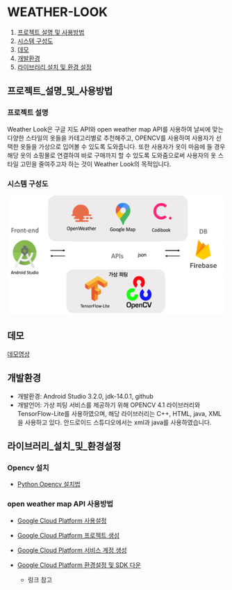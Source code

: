 # WEATHER-LOOK

1. [프로젝트 설명 및 사용방법](#프로젝트_설명_및_사용방법)
2. [시스템 구성도](#시스템_구성도)
3. [데모](#데모)
4. [개발환경](#개발환경)
5. [라이브러리 설치 및 환경 설정](#라이브러리_설치_및_환경설정)


## 프로젝트_설명_및_사용방법
### 프로젝트 설명
Weather Look은 구글 지도 API와 open weather map API를 사용하여 날씨에 맞는 다양한 스타일의 옷들을 카테고리별로 추천해주고, OPENCV를 사용하여 사용자가 선택한 옷들을 가상으로 입어볼 수 있도록 도와줍니다. 또한 사용자가 옷이 마음에 들 경우 해당 옷의 쇼핑몰로 연결하여 바로 구매까지 할 수 있도록 도와줌으로써 사용자의 옷 스타일 고민을 줄여주고자 하는 것이 Weather Look의 목적입니다. 


### 시스템 구성도
![architecture](./architecture.png)

## 데모
[데모영상](https://youtu.be/DjnEKcIg3a8)

## 개발환경
 * 개발환경: Android Studio 3.2.0, jdk-14.0.1, github 
 * 개발언어: 가상 피팅 서비스를 제공하기 위해 OPENCV 4.1 라이브러리와 TensorFlow-Lite를 사용하였으며, 해당 라이브러리는 C++, HTML, java, XML을 사용하고 있다. 안드로이드 스튜디오에서는 xml과 java를 사용하였습니다.


## 라이브러리_설치_및_환경설정

### Opencv 설치
 * [Python Opencv 설치법](http://circlestate.tistory.com/4)

### open weather map API 사용방법
 * [Google Cloud Platform 사용설정](http://circlestate.tistory.com/8)
 * [Google Cloud Platform 프로젝트 생성](http://circlestate.tistory.com/9)
 * [Google Cloud Platform 서비스 계정 생성](http://circlestate.tistory.com/10)
 * [Google Cloud Platform 환경설정 및 SDK 다운](http://circlestate.tistory.com/11)

	- 링크 참고

